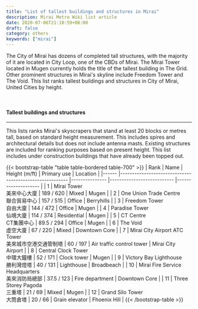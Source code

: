 ```yaml
---
title: "List of tallest buildings and structures in Mirai"
description: Mirai Metro Wiki list article
date: 2020-07-06T21:10:59+08:00
draft: false
category: others
keywords: ["mirai"]
---
```


The City of Mirai has dozens of completed tall structures, with the majority of it are located in City Loop, one of the CBDs of Mirai. The Mirai Tower located in Mugen currently holds the title of the tallest building in The Grid. Other prominent structures in Mirai's skyline include Freedom Tower and The Void. This list ranks tallest buildings and structures in City of Mirai, United Cities by height.

<br>

#### Tallest buildings and structures

---

This lists ranks Mirai's skyscrapers that stand at least 20 blocks or metres tall, based on standard height measurement. This includes spires and architectural details but does not include antenna masts. Existing structures are included for ranking purposes based on present height. This list includes under construction buildings that have already been topped out.

<div class="table-responsive">
{{< bootstrap-table "table table-bordered table-700" >}}
| Rank 	| Name                                                   	| Height (m/ft) 	| Primary use               	| Location           	|
|------	|--------------------------------------------------------	|---------------	|---------------------------	|--------------------	|
|   1  	| Mirai Tower<br>美來中心大廈                            	| 189 / 620     	| Mixed                     	| Mugen              	|
|   2  	| One Union Trade Centre<br>聯合貿易中心                	| 157 / 515     	| Office                    	| Berryhills         	|
|   3  	| Freedom Tower<br>自由大廈                              	| 144 / 472     	| Office                    	| Mugen              	|
|   4  	| Paradise Tower<br>仙境大廈                             	| 114 / 374     	| Residential               	| Mugen              	|
|   5  	| CT Centre<br>CT集團中心                                	| 89.5 / 294    	| Office                    	| Mugen              	|
|   6  	| The Void<br>虚空大廈                                   	| 67 / 220      	| Mixed                     	| Downtown Core      	|
|   7  	| Mirai City Airport ATC Tower<br>美來城市空港交通管制塔 	| 60 / 197      	| Air traffic control tower 	| Mirai City Airport 	|
|   8  	| Central Clock Tower<br>中環大鐘樓                      	| 52 / 171      	| Clock tower               	| Mugen              	|
|   9  	| Victory Bay Lighthouse<br>勝利灣燈塔                   	| 40 / 131      	| Lighthouse                	| Broadbeach         	|
|  10  	| Mirai Fire Service Headquarters<br>美來消防局總部      	| 37.5 / 123    	| Fire department           	| Downtown Core      	|
|  11  	| Three Storey Pagoda<br>三重塔                          	| 21 / 69       	| Mixed                     	| Mugen              	|
|  12  	| Grand Silo Tower<br>大筒倉塔                           	| 20 / 66       	| Grain elevator            	| Fhoenix Hill       	|
{{< /bootstrap-table >}}
</div>
